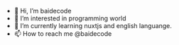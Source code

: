 - 👋 Hi, I’m baidecode
- 👀 I’m interested in programming world
- 🌱 I’m currently learning nuxtjs and english languange.
- 📫 How to reach me @baidecode

<!---
ddrag23/ddrag23 is a ✨ special ✨ repository because its `README.md` (this file) appears on your GitHub profile.
You can click the Preview link to take a look at your changes.
--->
